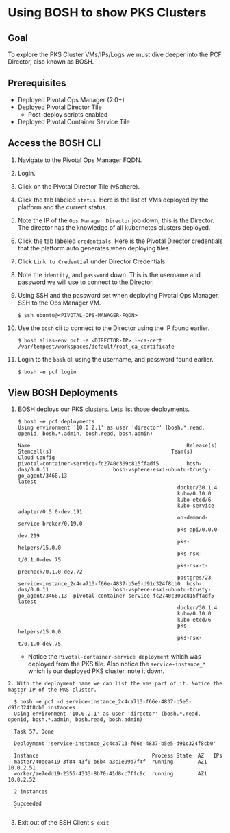 # Using BOSH to show PKS Clusters

## Goal
To explore the PKS Cluster VMs/IPs/Logs we must dive deeper into the PCF Director, also known as BOSH.

## Prerequisites
- Deployed Pivotal Ops Manager (2.0+)
- Deployed Pivotal Director Tile
  - Post-deploy scripts enabled
- Deployed Pivotal Container Service Tile

## Access the BOSH CLI
  1. Navigate to the Pivotal Ops Manager FQDN.

  2. Login.

  3. Click on the Pivotal Director Tile (vSphere).

  4. Click the tab labeled `status`. Here is the list of VMs deployed by the platform and the current status.

  5. Note the IP of the `Ops Manager Director` job down, this is the Director. The director has the knowledge of all kubernetes clusters deployed.

  6. Click the tab labeled `credentials`. Here is the Pivotal Director credentials that the platform auto generates when deploying tiles.

  7. Click `Link to Credential` under Director Credentials.

  8. Note the `identity`, and `password` down. This is the username and password we will use to connect to the Director.

  9. Using SSH and the password set when deploying Pivotal Ops Manager, SSH to the Ops Manager VM.
      ```
      $ ssh ubuntu@<PIVOTAL-OPS-MANAGER-FQDN>
      ```
  10. Use the `bosh` cli to connect to the Director using the IP found earlier.
      ```
      $ bosh alias-env pcf -e <DIRECTOR-IP> --ca-cert /var/tempest/workspaces/default/root_ca_certificate
      ```
  11. Login to the `bosh` cli using the username, and password found earlier.
      ```
      $ bosh -e pcf login
      ```

## View BOSH Deployments

  1. BOSH deploys our PKS clusters. Lets list those deployments.
      ```
      $ bosh -e pcf deployments
      Using environment '10.0.2.1' as user 'director' (bosh.*.read, openid, bosh.*.admin, bosh.read, bosh.admin)

      Name                                                   Release(s)                          Stemcell(s)                                       Team(s)                                         Cloud Config
      pivotal-container-service-fc2740c309c815ffadf5         bosh-dns/0.0.11                     bosh-vsphere-esxi-ubuntu-trusty-go_agent/3468.13  -                                               latest
                                                          docker/30.1.4
                                                          kubo/0.10.0
                                                          kubo-etcd/6
                                                          kubo-service-adapter/0.5.0-dev.191
                                                          on-demand-service-broker/0.19.0
                                                          pks-api/0.0.0-dev.219
                                                          pks-helpers/15.0.0
                                                          pks-nsx-t/0.1.0-dev.75
                                                          pks-nsx-t-precheck/0.1.0-dev.72
                                                          postgres/23
      service-instance_2c4ca713-f66e-4837-b5e5-d91c324f8cb0  bosh-dns/0.0.11                     bosh-vsphere-esxi-ubuntu-trusty-go_agent/3468.13  pivotal-container-service-fc2740c309c815ffadf5  latest
                                                          docker/30.1.4
                                                          kubo/0.10.0
                                                          kubo-etcd/6
                                                          pks-helpers/15.0.0
                                                          pks-nsx-t/0.1.0-dev.75                                                    
      ```

      - Notice the `Pivotal-container-service deployment` which was deployed from the PKS tile. Also notice the `service-instance_*` which is our deployed PKS cluster, note it down.

    2. With the deployment name we can list the vms part of it. Notice the master IP of the PKS cluster.
      ```
      $ bosh -e pcf -d service-instance_2c4ca713-f66e-4837-b5e5-d91c324f8cb0 instances
      Using environment '10.0.2.1' as user 'director' (bosh.*.read, openid, bosh.*.admin, bosh.read, bosh.admin)

      Task 57. Done

      Deployment 'service-instance_2c4ca713-f66e-4837-b5e5-d91c324f8cb0'

      Instance                                     Process State  AZ   IPs
      master/40eea419-3f84-43f0-b6b4-a3c1e99b7f4f  running        AZ1  10.0.2.51
      worker/ae7edd19-2356-4333-8b70-41d8cc7ffc9c  running        AZ1  10.0.2.52

      2 instances

      Succeeded
      ```

  3. Exit out of the SSH Client
    ```
    $ exit
    ```
